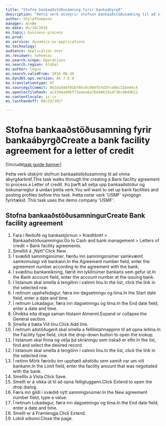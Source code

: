 ```yaml
--- 
title: "Stofna bankaaðstöðusamning fyrir bankaábyrgð"
description: "Þetta verk útskýrir stofnun bankaaðstöðusamning til að vinna ábyrgðarbréf."
author: ShylaThompson
manager: AnnBe
ms.date: 02/10/2016
ms.topic: business-process
ms.prod: 
ms.service: dynamics-ax-applications
ms.technology: 
audience: Application User
ms.reviewer: twheeloc
ms.search.scope: Operations
ms.search.region: Global
ms.author: leguo
ms.search.validFrom: 2016-06-30
ms.dyn365.ops.version: AX 7.0.0
ms.translationtype: HT
ms.sourcegitcommit: 663da58ef01b705c0c984fbfd3fce8bc31be04c6
ms.openlocfilehash: ac3394a40bff3aaee6a76448633e4f36c4049612
ms.contentlocale: is-is
ms.lasthandoff: 08/29/2017

---
```

# <a name="create-a-bank-facility-agreement-for-a-letter-of-credit"></a><span data-ttu-id="9fe6a-103">Stofna bankaaðstöðusamning fyrir bankaábyrgð</span><span class="sxs-lookup"><span data-stu-id="9fe6a-103">Create a bank facility agreement for a letter of credit</span></span>

[!include[task guide banner](../../includes/task-guide-banner.md)]

<span data-ttu-id="9fe6a-104">Þetta verk útskýrir stofnun bankaaðstöðusamning til að vinna ábyrgðarbréf.</span><span class="sxs-lookup"><span data-stu-id="9fe6a-104">This task walks through the creating a Bank facility agreement to process a Letter of credit.</span></span> <span data-ttu-id="9fe6a-105">Þú þarft að setja upp bankaaðstöður og bókunarreglur á undan þetta verk.</span><span class="sxs-lookup"><span data-stu-id="9fe6a-105">You will want to set up bank facilities and posting profiles before this task.</span></span>  <span data-ttu-id="9fe6a-106">Þetta notar verk 'USMF' sýnigögn fyrirtækið .</span><span class="sxs-lookup"><span data-stu-id="9fe6a-106">This task uses the demo company 'USMF'.</span></span>  


## <a name="create-bank-facility-agreement"></a><span data-ttu-id="9fe6a-107">Stofna bankaaðstöðusamningur</span><span class="sxs-lookup"><span data-stu-id="9fe6a-107">Create Bank facility agreement</span></span>
1. <span data-ttu-id="9fe6a-108">Fara í Reiðufé og bankastjórnun > Kreditbréf > Bankaaðstöðusamningur.</span><span class="sxs-lookup"><span data-stu-id="9fe6a-108">Go to Cash and bank management > Letters of credit > Bank facility agreements.</span></span>
2. <span data-ttu-id="9fe6a-109">Smellið á „Nýtt“.</span><span class="sxs-lookup"><span data-stu-id="9fe6a-109">Click New.</span></span>
3. <span data-ttu-id="9fe6a-110">Í svæðið samningsnúmer, færðu inn samningsnúmer samkvæmt samkomulagi við bankann.</span><span class="sxs-lookup"><span data-stu-id="9fe6a-110">In the Agreement number field, enter the agreement number according to the agreement with the bank.</span></span>
4. <span data-ttu-id="9fe6a-111">Í svæðinu bankareikning, færið inn lykilnúmer bankans sem gefur út.</span><span class="sxs-lookup"><span data-stu-id="9fe6a-111">In the Bank account field, enter the account number at the issuing bank.</span></span>
5. <span data-ttu-id="9fe6a-112">Í listanum skal smella á tengilinn í valinni línu.</span><span class="sxs-lookup"><span data-stu-id="9fe6a-112">In the list, click the link in the selected row.</span></span>
6. <span data-ttu-id="9fe6a-113">Í reitnum upphafsdagur, færa inn dagsetningu og tíma.</span><span class="sxs-lookup"><span data-stu-id="9fe6a-113">In the Start date field, enter a date and time.</span></span>
7. <span data-ttu-id="9fe6a-114">Í reitnum Lokadagur, færa inn dagsetningu og tíma.</span><span class="sxs-lookup"><span data-stu-id="9fe6a-114">In the End date field, enter a date and time.</span></span>
8. <span data-ttu-id="9fe6a-115">Útvíkka eða draga saman hlutann Almennt.</span><span class="sxs-lookup"><span data-stu-id="9fe6a-115">Expand or collapse the General section.</span></span>
9. <span data-ttu-id="9fe6a-116">Smella á bæta Við línu.</span><span class="sxs-lookup"><span data-stu-id="9fe6a-116">Click Add line.</span></span>
10. <span data-ttu-id="9fe6a-117">Í reitnum aðstöðugerð skal smella a fellilistahnappinn til að opna leitina.</span><span class="sxs-lookup"><span data-stu-id="9fe6a-117">In the Facility type field, click the drop-down button to open the lookup.</span></span>
11. <span data-ttu-id="9fe6a-118">Í listanum skal finna og velja þá skráningu sem óskað er eftir.</span><span class="sxs-lookup"><span data-stu-id="9fe6a-118">In the list, find and select the desired record.</span></span>
12. <span data-ttu-id="9fe6a-119">Í listanum skal smella á tengilinn í valinni línu.</span><span class="sxs-lookup"><span data-stu-id="9fe6a-119">In the list, click the link in the selected row.</span></span>
13. <span data-ttu-id="9fe6a-120">Í reitinn Mörk færirðu inn upphæð aðstöðu sem samið var um við bankann.</span><span class="sxs-lookup"><span data-stu-id="9fe6a-120">In the Limit field, enter the facility amount that was negotiated with the bank.</span></span>
14. <span data-ttu-id="9fe6a-121">Smelltu á Vista.</span><span class="sxs-lookup"><span data-stu-id="9fe6a-121">Click Save.</span></span>
15. <span data-ttu-id="9fe6a-122">Smellt er á víkka út til að opna felligluggann.</span><span class="sxs-lookup"><span data-stu-id="9fe6a-122">Click Extend to open the drop dialog.</span></span>
16. <span data-ttu-id="9fe6a-123">Færa inn gildi í svæðið nýtt samningsnúmer.</span><span class="sxs-lookup"><span data-stu-id="9fe6a-123">In the New agreement number field, type a value.</span></span>
17. <span data-ttu-id="9fe6a-124">Í reitnum Lokadagur, færa inn dagsetningu og tíma.</span><span class="sxs-lookup"><span data-stu-id="9fe6a-124">In the End date field, enter a date and time.</span></span>
18. <span data-ttu-id="9fe6a-125">Smellt er á Framlengja.</span><span class="sxs-lookup"><span data-stu-id="9fe6a-125">Click Extend.</span></span>
19. <span data-ttu-id="9fe6a-126">Lokið síðunni.</span><span class="sxs-lookup"><span data-stu-id="9fe6a-126">Close the page.</span></span>


